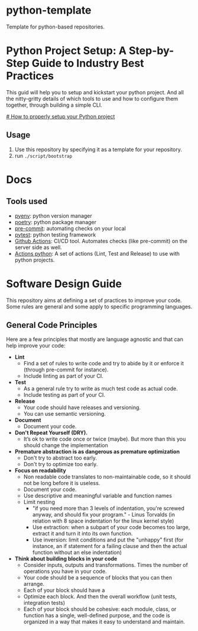 # python-template

Template for python-based repositories.

# Python Project Setup: A Step-by-Step Guide to Industry Best Practices

This guid will help you to setup and kickstart your python project. And all the nitty-gritty details of which tools to use and how to configure them together, through building a simple CLI.

[# How to properly setup your Python project](./docs/Setup-python/index.md)

## Usage

1. Use this repository by specifying it as a template for your repository.
2. run `./script/bootstrap`

# Docs

[](./docs/index.md)

## Tools used

- [pyenv](https://github.com/pyenv/pyenv): python version manager
- [poetry](https://python-poetry.org/): python package manager
- [pre-commit](https://pre-commit.com/): automating checks on your local
- [pytest](https://docs.pytest.org/en/stable/): python testing framework
- [Github Actions](https://docs.github.com/en/actions): CI/CD tool. Automates checks (like pre-commit) on the server side as well.
- [Actions python](https://github.com/armand-sauzay/actions-python): A set of actions (Lint, Test and Release) to use with python projects.

# Software Design Guide

This repository aims at defining a set of practices to improve your code. Some
rules are general and some apply to specific programming languages.

## General Code Principles

Here are a few principles that mostly are language agnostic and that can help improve your code:

- **Lint**
  - Find a set of rules to write code and try to abide by it or enforce it (through pre-commit for instance).
  - Include linting as part of your CI.
- **Test**
  - As a general rule try to write as much test code as actual code.
  - Include testing as part of your CI.
- **Release**
  - Your code should have releases and versioning.
  - You can use semantic versioning.
- **Document**
  - Document your code.
- **Don't Repeat Yourself (DRY).**
  - It’s ok to write code once or twice (maybe). But more than this you should change the implementation
- **Premature abstraction is as dangerous as premature optimization**
  - Don't try to abstract too early.
  - Don't try to optimize too early.
- **Focus on readability**
  - Non readable code translates to non-maintainable code, so it should not be long before it is useless.
  - Document your code.
  - Use descriptive and meaningful variable and function names
  - Limit nesting
    - "if you need more than 3 levels of indentation, you're screwed anyway, and should fix your program." - Linus Torvalds (in relation with 8 space indentation for the linux kernel style)
    - Use extraction: when a subpart of your code becomes too large, extract it and turn it into its own function.
    - Use inversion: limit conditions and put the "unhappy" first (for instance, an if statement for a failing clause and then the actual function without an else indentation)
- **Think about building blocks in your code**
  - Consider inputs, outputs and transformations. Times the number of operations you have in your code.
  - Your code should be a sequence of blocks that you can then arrange.
  - Each of your block should have a
  - Optimize each block. And then the overall workflow (unit tests, integration tests)
  - Each of your block should be cohesive: each module, class, or function has a single, well-defined purpose, and the code is organized in a way that makes it easy to understand and maintain.
